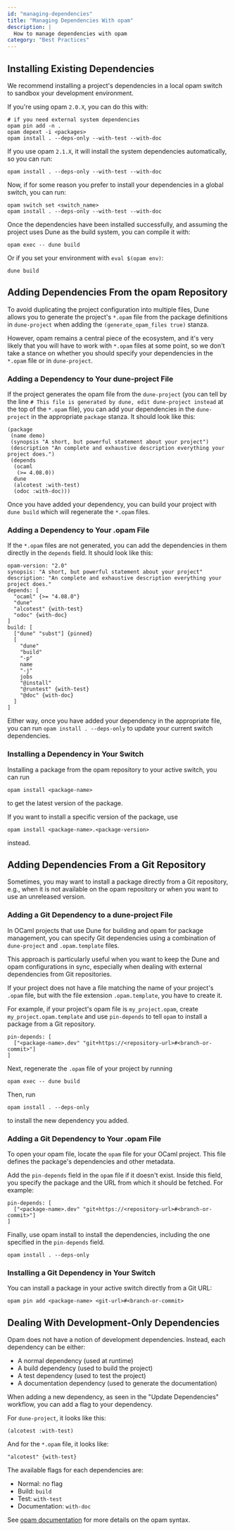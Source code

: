 ```yaml
---
id: "managing-dependencies"
title: "Managing Dependencies With opam"
description: |
  How to manage dependencies with opam
category: "Best Practices"
---
```


## Installing Existing Dependencies

We recommend installing a project's dependencies in a local opam switch to sandbox your development environment.

If you're using opam `2.0.X`, you can do this with:

```
# if you need external system dependencies
opam pin add -n .
opam depext -i <packages>
opam install . --deps-only --with-test --with-doc
```

If you use opam `2.1.X`, it will install the system dependencies automatically, so you can run:

```
opam install . --deps-only --with-test --with-doc
```

Now, if for some reason you prefer to install your dependencies in a global switch, you can run:

```
opam switch set <switch_name>
opam install . --deps-only --with-test --with-doc
```

Once the dependencies have been installed successfully, and assuming the project uses Dune as the build system, you can compile it with:

```
opam exec -- dune build
```

Or if you set your environment with `eval $(opam env)`:

```
dune build
```

## Adding Dependencies From the opam Repository

To avoid duplicating the project configuration into multiple files, Dune allows you to generate the project's `*.opam` file from the 
package definitions in `dune-project` when adding the `(generate_opam_files true)` stanza.

However, opam remains a central piece of the ecosystem, and it's very likely that you will have to work with `*.opam` files at some point,
so we don't take a stance on whether you should specify your dependencies in the `*.opam` file or in `dune-project`.

### Adding a Dependency to Your dune-project File

If the project generates the opam file from the `dune-project` (you can tell by the line `# This file is generated by dune, edit dune-project instead` at the top of the `*.opam` file), you can add your dependencies in the `dune-project` in the appropriate `package` stanza. It should look like this:

```dune
(package
 (name demo)
 (synopsis "A short, but powerful statement about your project")
 (description "An complete and exhaustive description everything your project does.")
 (depends
  (ocaml
   (>= 4.08.0))
  dune
  (alcotest :with-test)
  (odoc :with-doc)))
```

Once you have added your dependency, you can build your project with `dune build` which will regenerate the `*.opam` files.

### Adding a Dependency to Your .opam File

If the `*.opam` files are not generated, you can add the dependencies in them directly in the `depends` field. It should look like this:


```opam
opam-version: "2.0"
synopsis: "A short, but powerful statement about your project"
description: "An complete and exhaustive description everything your project does."
depends: [
  "ocaml" {>= "4.08.0"}
  "dune"
  "alcotest" {with-test}
  "odoc" {with-doc}
]
build: [
  ["dune" "subst"] {pinned}
  [
    "dune"
    "build"
    "-p"
    name
    "-j"
    jobs
    "@install"
    "@runtest" {with-test}
    "@doc" {with-doc}
  ]
]
```

Either way, once you have added your dependency in the appropriate file, you can run `opam install . --deps-only` to update your current switch dependencies.

### Installing a Dependency in Your Switch

Installing a package from the opam repository to your active switch, you can run
```
opam install <package-name>
```

to get the latest version of the package.

If you want to install a specific version of the package, use
```
opam install <package-name>.<package-version>
```

instead.

## Adding Dependencies From a Git Repository

Sometimes, you may want to install a package directly from a Git repository, e.g., when it is not available on the opam repository or when you want to use an unreleased version.

### Adding a Git Dependency to a dune-project File

In OCaml projects that use Dune for building and opam for package management, you can specify Git dependencies using a combination of `dune-project` and `.opam.template` files.

This approach is particularly useful when you want to keep the Dune and opam configurations in sync, especially when dealing with external dependencies from Git repositories.

If your project does not have a file matching the name of your project's `.opam` file, but with the file extension `.opam.template`, you have to create it.

For example, if your project's opam file is `my_project.opam`, create `my_project.opam.template` and use `pin-depends` to tell `opam` to install a package from a Git repository.

```
pin-depends: [
  ["<package-name>.dev" "git+https://<repository-url>#<branch-or-commit>"]
]
```

Next, regenerate the `.opam` file of your project by running
```
opam exec -- dune build
```

Then, run
```
opam install . --deps-only
```

to install the new dependency you added.

### Adding a Git Dependency to Your .opam File

To open your opam file, locate the `opam` file for your OCaml project. This file defines the package's dependencies and other metadata.

Add the `pin-depends` field in the `opam` file if it doesn't exist. Inside this field, you specify the package and the URL from which it should be fetched. For example:

```
pin-depends: [
  ["<package-name>.dev" "git+https://<repository-url>#<branch-or-commit>"]
]
```

Finally, use opam install to install the dependencies, including the one specified in the `pin-depends` field.

```
opam install . --deps-only
```

### Installing a Git Dependency in Your Switch

You can install a package in your active switch directly from a Git URL:

```
opam pin add <package-name> <git-url>#<branch-or-commit>
```

## Dealing With Development-Only Dependencies

Opam does not have a notion of development dependencies. Instead, each dependency can be either:

- A normal dependency (used at runtime)
- A build dependency (used to build the project)
- A test dependency (used to test the project)
- A documentation dependency (used to generate the documentation)

When adding a new dependency, as seen in the "Update Dependencies" workflow, you can add a flag to your dependency.

For `dune-project`, it looks like this:

```dune
(alcotest :with-test)
```

And for the `*.opam` file, it looks like:

```opam
"alcotest" {with-test}
```

The available flags for each dependencies are:

- Normal: no flag
- Build: `build`
- Test: `with-test`
- Documentation: `with-doc`

See [opam documentation](https://opam.ocaml.org/doc/Manual.html#Package-variables) for more details on the opam syntax.
